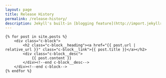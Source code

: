 ```yaml
---
layout: page
title: Release History
permalink: /release-history/
description: Jekyll's built-in [blogging feature](http://import.jekyllrb.com/) could be a good way to communicate changes and updates to the design system. See [Material Design's What's New page](https://material.io/guidelines/material-design/whats-new.html) for inspiration.
---
```


<div>

    {% for post in site.posts %}
		<div class="c-block">
			<h2 class="c-block__heading"><a href="{{ post.url | relative_url }}" class="c-block__link">{{ post.title }}</a></h2>
			<div class="c-block__desc">
				{{ post.content }}
			</div><!--end c-block__desc-->
		</div><!--end c-block-->
    {% endfor %}
	
</ul><!--end c-block-list-->
